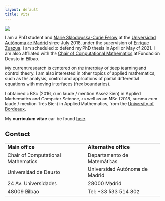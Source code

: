 ```yaml
---
layout: default
title: Vita
---
```



<!-- Hacky JS: https://stackoverflow.com/questions/18032220/css-change-image-src-on-imghover  -->

<script>
function hover(element) {
  element.setAttribute('src', '{{site.baseurl}}/{{site.hover-picture}}');
}

function unhover(element) {
  element.setAttribute('src', '{{site.baseurl}}/{{site.profile-picture}}');
}
</script>

<img class="profile-picture" src="{{site.baseurl}}/{{site.profile-picture}}" onmouseover="hover(this);" onmouseout="unhover(this);" float = "left" />

I am a PhD student and <a href="https://www.conflex.org">Marie Sklodowska-Curie Fellow</a> at the <a href="http://www.uam.es/UAM/Home.htm?language=es">Universidad Autónoma de Madrid</a> since July 2018, under the supervision of <a href="http://paginaspersonales.deusto.es/enrique.zuazua/">Enrique Zuazua</a>. 
I am scheduled to defend my PhD thesis in April or May of 2021. 
I am also affiliated with the <a href="https://cmc.deusto.eus">Chair of Computational Mathematics</a> at Fundación Deusto in Bilbao.

My current research is centered on the interplay of deep learning and control theory. I am also interested in other topics of applied mathematics, such as the  analysis, control and applications of partial differential equations with moving interfaces (free boundaries).

I obtained a BSc (2016, cum laude / mention Assez Bien) in Applied Mathematics and Computer Science, as well as an MSc (2018, summa cum laude / mention Très Bien) in Applied Mathematics, from the <a href="https://www.u-bordeaux.fr">University of Bordeaux</a>.

My <b>curriculum vitae</b> can be found <a href="{{site.baseurl}}/{{site.cv}}">here</a>.

<h2 id="contact">Contact</h2>

<table>
  <tbody>
    <tr>
      <td><strong>Main office</strong></td>
      <td><strong>Alternative office</strong></td>
    </tr>
    <tr>
      <td>Chair of Computational Mathematics</td>
      <td>Departamento de Matemáticas</td>
    </tr>
    <tr>
      <td>Universidad de Deusto</td>
      <td>Universidad Autónoma de Madrid</td>
    </tr>
    <tr>
      <td>24 Av. Universidades</td>
      <td>28000 Madrid</td>
    </tr>
    <tr>
      <td>48009 Bilbao</td>
      <td>Tel: +33 533 514 802</td>
    </tr>
  </tbody>
</table>








